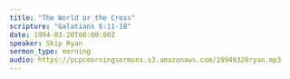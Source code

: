 ```yaml
---
title: "The World or the Cross"
scripture: "Galatians 6:11-18"
date: 1994-03-20T00:00:00Z
speaker: Skip Ryan
sermon_type: morning
audio: https://pcpcmorningsermons.s3.amazonaws.com/19940320ryan.mp3 
---
```



